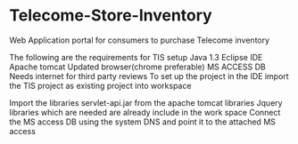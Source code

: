 Telecome-Store-Inventory
========================

Web Application portal for consumers to purchase Telecome inventory

The following are the requirements for TIS setup
Java 1.3
Eclipse IDE
Apache tomcat
Updated browser(chrome preferable)
MS ACCESS DB
Needs internet for third party reviews
To set up the project in the IDE import the TIS project as existing project into workspace

Import the libraries servlet-api.jar from the apache tomcat libraries
Jquery libraries which are needed are already include in the work space
Connect the MS access DB using the system DNS and point it to the attached MS access
